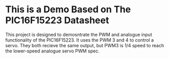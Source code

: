 # This is a Demo Based on The PIC16F15223 Datasheet
This project is designed to demosntrate the PWM and analogue input functionality of the PIC16F15223. It uses the PWM 3 and 4 to control a servo. They both recieve the same output, but PWM3 is 1/4 speed to reach the lower-speed analogue servo PWM spec.